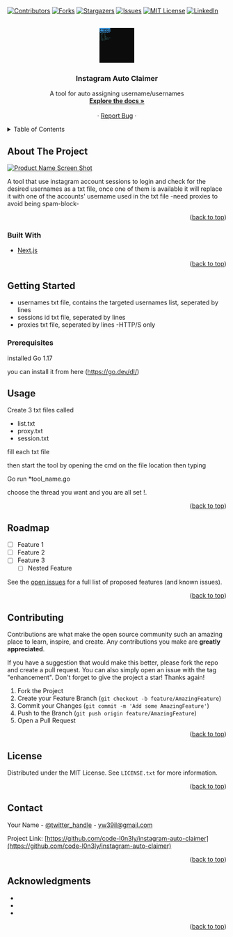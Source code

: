 <div id="top"></div>
<!--
*** Thanks for checking out the Best-README-Template. If you have a suggestion
*** that would make this better, please fork the repo and create a pull request
*** or simply open an issue with the tag "enhancement".
*** Don't forget to give the project a star!
*** Thanks again! Now go create something AMAZING! :D
-->



<!-- PROJECT SHIELDS -->
<!--
*** I'm using markdown "reference style" links for readability.
*** Reference links are enclosed in brackets [ ] instead of parentheses ( ).
*** See the bottom of this document for the declaration of the reference variables
*** for contributors-url, forks-url, etc. This is an optional, concise syntax you may use.
*** https://www.markdownguide.org/basic-syntax/#reference-style-links
-->
[![Contributors][contributors-shield]][contributors-url]
[![Forks][forks-shield]][forks-url]
[![Stargazers][stars-shield]][stars-url]
[![Issues][issues-shield]][issues-url]
[![MIT License][license-shield]][license-url]
[![LinkedIn][linkedin-shield]][linkedin-url]



<!-- PROJECT LOGO -->
<br />
<div align="center">
  <a href="https://github.com/code-l0n3ly/instagram-auto-claimer">
    <img src="image.png" alt="Logo" width="80" height="80">
  </a>

<h3 align="center">Instagram Auto Claimer</h3>

  <p align="center">
    A tool for auto assigning username/usernames
    <br />
    <a href="https://github.com/code-l0n3ly/instagram-auto-claimer"><strong>Explore the docs »</strong></a>
    <br />
    <br />
    ·
    <a href="https://github.com/code-l0n3ly/instagram-auto-claimer/issues">Report Bug</a>
    ·
  </p>
</div>



<!-- TABLE OF CONTENTS -->
<details>
  <summary>Table of Contents</summary>
  <ol>
    <li>
      <a href="#about-the-project">About The Project</a>
      <ul>
        <li><a href="#built-with">Built With</a></li>
      </ul>
    </li>
    <li>
      <a href="#getting-started">Getting Started</a>
      <ul>
        <li><a href="#prerequisites">Prerequisites</a></li>
        <li><a href="#installation">Installation</a></li>
      </ul>
    </li>
    <li><a href="#usage">Usage</a></li>
    <li><a href="#roadmap">Roadmap</a></li>
    <li><a href="#contributing">Contributing</a></li>
    <li><a href="#license">License</a></li>
    <li><a href="#contact">Contact</a></li>
    <li><a href="#acknowledgments">Acknowledgments</a></li>
  </ol>
</details>



<!-- ABOUT THE PROJECT -->
## About The Project

[![Product Name Screen Shot][product-screenshot]](https://example.com)

A tool that use instagram account sessions to login and check for the desired usernames as a txt file, once one of them is available it will replace it with one of the accounts' username used in the txt file -need proxies to avoid being spam-block- 
<p align="right">(<a href="#top">back to top</a>)</p>



### Built With

* [Next.js](https://go.dev/)


<p align="right">(<a href="#top">back to top</a>)</p>



<!-- GETTING STARTED -->
## Getting Started

* usernames txt file, contains the targeted usernames list, seperated by lines
* sessions id txt file, seperated by lines
* proxies txt file, seperated by lines -HTTP/S only

### Prerequisites

installed Go 1.17 

you can install it from here (https://go.dev/dl/)
<!--
### Installation

1. Get a free API Key at [https://example.com](https://example.com)
2. Clone the repo
   ```sh
   git clone https://github.com/code-l0n3ly/instagram-auto-claimer.git
   ```
3. Install NPM packages
   ```sh
   npm install
   ```
4. Enter your API in `config.js`
   ```js
   const API_KEY = 'ENTER YOUR API';
   ```

<p align="right">(<a href="#top">back to top</a>)</p>


-->
<!-- USAGE EXAMPLES -->
## Usage

Create 3 txt files called

* list.txt
* proxy.txt
* session.txt

fill each txt file 

then start the tool by opening the cmd on the file location then typing

Go run *tool_name.go

choose the thread you want and you are all set !.

<p align="right">(<a href="#top">back to top</a>)</p>



<!-- ROADMAP -->
## Roadmap

- [ ] Feature 1
- [ ] Feature 2
- [ ] Feature 3
    - [ ] Nested Feature

See the [open issues](https://github.com/code-l0n3ly/instagram-auto-claimer/issues) for a full list of proposed features (and known issues).

<p align="right">(<a href="#top">back to top</a>)</p>



<!-- CONTRIBUTING -->
## Contributing

Contributions are what make the open source community such an amazing place to learn, inspire, and create. Any contributions you make are **greatly appreciated**.

If you have a suggestion that would make this better, please fork the repo and create a pull request. You can also simply open an issue with the tag "enhancement".
Don't forget to give the project a star! Thanks again!

1. Fork the Project
2. Create your Feature Branch (`git checkout -b feature/AmazingFeature`)
3. Commit your Changes (`git commit -m 'Add some AmazingFeature'`)
4. Push to the Branch (`git push origin feature/AmazingFeature`)
5. Open a Pull Request

<p align="right">(<a href="#top">back to top</a>)</p>



<!-- LICENSE -->
## License

Distributed under the MIT License. See `LICENSE.txt` for more information.

<p align="right">(<a href="#top">back to top</a>)</p>



<!-- CONTACT -->
## Contact

Your Name - [@twitter_handle](https://twitter.com/l0n3lycoding) - yw39il@gmail.com

Project Link: [https://github.com/code-l0n3ly/instagram-auto-claimer](https://github.com/code-l0n3ly/instagram-auto-claimer)

<p align="right">(<a href="#top">back to top</a>)</p>



<!-- ACKNOWLEDGMENTS -->
## Acknowledgments

* []()
* []()
* []()

<p align="right">(<a href="#top">back to top</a>)</p>



<!-- MARKDOWN LINKS & IMAGES -->
<!-- https://www.markdownguide.org/basic-syntax/#reference-style-links -->
[contributors-shield]: https://img.shields.io/github/contributors/code-l0n3ly/instagram-auto-claimer.svg?style=for-the-badge
[contributors-url]: https://github.com/code-l0n3ly/instagram-auto-claimer/graphs/contributors
[forks-shield]: https://img.shields.io/github/forks/code-l0n3ly/instagram-auto-claimer.svg?style=for-the-badge
[forks-url]: https://github.com/code-l0n3ly/instagram-auto-claimer/network/members
[stars-shield]: https://img.shields.io/github/stars/code-l0n3ly/instagram-auto-claimer.svg?style=for-the-badge
[stars-url]: https://github.com/code-l0n3ly/instagram-auto-claimer/stargazers
[issues-shield]: https://img.shields.io/github/issues/code-l0n3ly/instagram-auto-claimer.svg?style=for-the-badge
[issues-url]: https://github.com/code-l0n3ly/instagram-auto-claimer/issues
[license-shield]: https://img.shields.io/github/license/code-l0n3ly/instagram-auto-claimer.svg?style=for-the-badge
[license-url]: https://github.com/code-l0n3ly/instagram-auto-claimer/blob/master/LICENSE.txt
[linkedin-shield]: https://img.shields.io/badge/-LinkedIn-black.svg?style=for-the-badge&logo=linkedin&colorB=555
[linkedin-url]: https://linkedin.com/in/yousef-almutairi-aa5b25204
[product-screenshot]: images/screenshot.png
